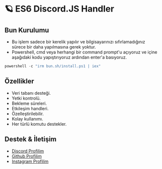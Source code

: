 # 🪐 ES6 Discord.JS Handler

## Bun Kurulumu
- Bu işlem sadece bir kerelik yapılır ve bilgisayarınızı sıfırlamadığınız sürece bir daha yapılmasına gerek yoktur.
- Powershell, cmd veya herhangi bir command prompt'u açıyoruz ve içine aşağıdaki kodu yapıştırıyoruz ardından enter'a basıyoruz.
```js
powershell -c "irm bun.sh/install.ps1 | iex"
```

## Özellikler
- Veri tabanı desteği.
- Yetki kontrolü.
- Bekleme süreleri.
- Etkileşim handleri.
- Özelleştirilebilir.
- Kolay kullanımı.
- Her türlü komutu destekler.

## Destek & İletişim
- [Discord Profilim](https://discord.com/users/1070795507082985524)
- [Github Profilim](https://github.com/slenzycode)
- [Instagram Profilim](https://instagram.com/codeslenzy)
